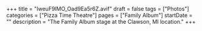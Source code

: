 +++
title = "IweuF9lMO_Oad9Ea5r6Z.avif"
draft = false
tags = ["Photos"]
categories = ["Pizza Time Theatre"]
pages = ["Family Album"]
startDate = ""
description = "The Family Album stage at the Clawson, MI location."
+++
